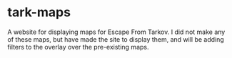 # tark-maps
A website for displaying maps for Escape From Tarkov. I did not make any of these maps, but have made the site to display them, and will be adding filters to the overlay over the pre-existing maps.
